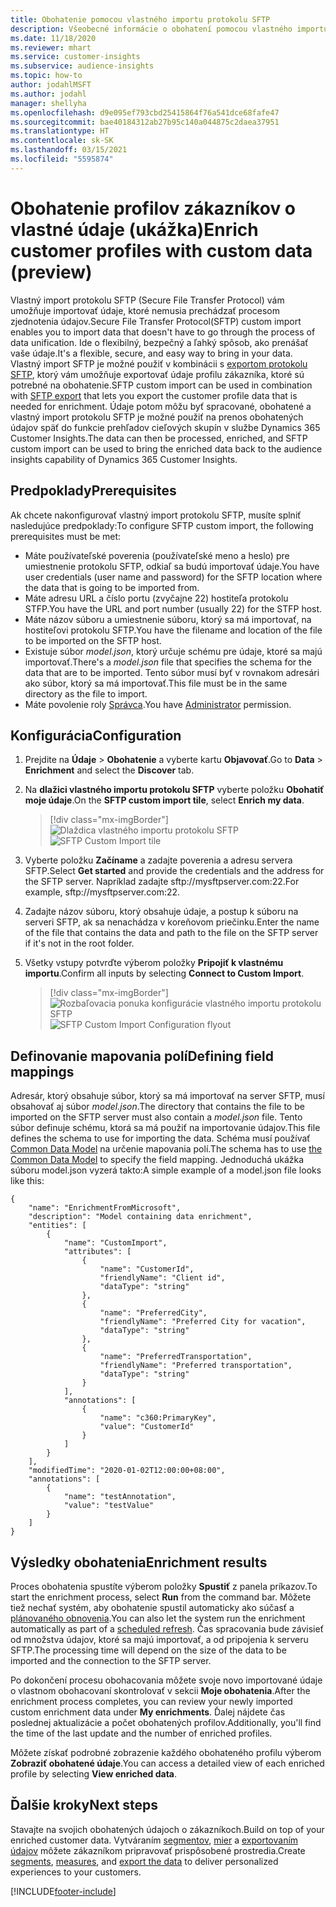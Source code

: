 ```yaml
---
title: Obohatenie pomocou vlastného importu protokolu SFTP
description: Všeobecné informácie o obohatení pomocou vlastného importu protokolu SFTP.
ms.date: 11/18/2020
ms.reviewer: mhart
ms.service: customer-insights
ms.subservice: audience-insights
ms.topic: how-to
author: jodahlMSFT
ms.author: jodahl
manager: shellyha
ms.openlocfilehash: d9e095ef793cbd25415864f76a541dce68fafe47
ms.sourcegitcommit: bae40184312ab27b95c140a044875c2daea37951
ms.translationtype: HT
ms.contentlocale: sk-SK
ms.lasthandoff: 03/15/2021
ms.locfileid: "5595874"
---
```

# <a name="enrich-customer-profiles-with-custom-data-preview"></a><span data-ttu-id="5f1a9-103">Obohatenie profilov zákazníkov o vlastné údaje (ukážka)</span><span class="sxs-lookup"><span data-stu-id="5f1a9-103">Enrich customer profiles with custom data (preview)</span></span>

<span data-ttu-id="5f1a9-104">Vlastný import protokolu SFTP (Secure File Transfer Protocol) vám umožňuje importovať údaje, ktoré nemusia prechádzať procesom zjednotenia údajov.</span><span class="sxs-lookup"><span data-stu-id="5f1a9-104">Secure File Transfer Protocol(SFTP) custom import enables you to import data that doesn't have to go through the process of data unification.</span></span> <span data-ttu-id="5f1a9-105">Ide o flexibilný, bezpečný a ľahký spôsob, ako prenášať vaše údaje.</span><span class="sxs-lookup"><span data-stu-id="5f1a9-105">It's a flexible, secure, and easy way to bring in your data.</span></span> <span data-ttu-id="5f1a9-106">Vlastný import SFTP je možné použiť v kombinácii s [exportom protokolu SFTP](export-sftp.md), ktorý vám umožňuje exportovať údaje profilu zákazníka, ktoré sú potrebné na obohatenie.</span><span class="sxs-lookup"><span data-stu-id="5f1a9-106">SFTP custom import can be used in combination with [SFTP export](export-sftp.md) that lets you export the customer profile data that is needed for enrichment.</span></span> <span data-ttu-id="5f1a9-107">Údaje potom môžu byť spracované, obohatené a vlastný import protokolu SFTP je možné použiť na prenos obohatených údajov späť do funkcie prehľadov cieľových skupín v službe Dynamics 365 Customer Insights.</span><span class="sxs-lookup"><span data-stu-id="5f1a9-107">The data can then be processed, enriched, and SFTP custom import can be used to bring the enriched data back to the audience insights capability of Dynamics 365 Customer Insights.</span></span>

## <a name="prerequisites"></a><span data-ttu-id="5f1a9-108">Predpoklady</span><span class="sxs-lookup"><span data-stu-id="5f1a9-108">Prerequisites</span></span>

<span data-ttu-id="5f1a9-109">Ak chcete nakonfigurovať vlastný import protokolu SFTP, musíte splniť nasledujúce predpoklady:</span><span class="sxs-lookup"><span data-stu-id="5f1a9-109">To configure SFTP custom import, the following prerequisites must be met:</span></span>

- <span data-ttu-id="5f1a9-110">Máte používateľské poverenia (používateľské meno a heslo) pre umiestnenie protokolu SFTP, odkiaľ sa budú importovať údaje.</span><span class="sxs-lookup"><span data-stu-id="5f1a9-110">You have user credentials (user name and password) for the SFTP location where the data that is going to be imported from.</span></span>
- <span data-ttu-id="5f1a9-111">Máte adresu URL a číslo portu (zvyčajne 22) hostiteľa protokolu STFP.</span><span class="sxs-lookup"><span data-stu-id="5f1a9-111">You have the URL and port number (usually 22) for the STFP host.</span></span>
- <span data-ttu-id="5f1a9-112">Máte názov súboru a umiestnenie súboru, ktorý sa má importovať, na hostiteľovi protokolu SFTP.</span><span class="sxs-lookup"><span data-stu-id="5f1a9-112">You have the filename and location of the file to be imported on the SFTP host.</span></span>
- <span data-ttu-id="5f1a9-113">Existuje súbor *model.json*, ktorý určuje schému pre údaje, ktoré sa majú importovať.</span><span class="sxs-lookup"><span data-stu-id="5f1a9-113">There's a *model.json* file that specifies the schema for the data that are to be imported.</span></span> <span data-ttu-id="5f1a9-114">Tento súbor musí byť v rovnakom adresári ako súbor, ktorý sa má importovať.</span><span class="sxs-lookup"><span data-stu-id="5f1a9-114">This file must be in the same directory as the file to import.</span></span>
- <span data-ttu-id="5f1a9-115">Máte povolenie roly [Správca](permissions.md#administrator).</span><span class="sxs-lookup"><span data-stu-id="5f1a9-115">You have [Administrator](permissions.md#administrator) permission.</span></span>

## <a name="configuration"></a><span data-ttu-id="5f1a9-116">Konfigurácia</span><span class="sxs-lookup"><span data-stu-id="5f1a9-116">Configuration</span></span>

1. <span data-ttu-id="5f1a9-117">Prejdite na **Údaje** > **Obohatenie** a vyberte kartu **Objavovať**.</span><span class="sxs-lookup"><span data-stu-id="5f1a9-117">Go to **Data** > **Enrichment** and select the **Discover** tab.</span></span>

1. <span data-ttu-id="5f1a9-118">Na **dlažici vlastného importu protokolu SFTP** vyberte položku **Obohatiť moje údaje**.</span><span class="sxs-lookup"><span data-stu-id="5f1a9-118">On the **SFTP custom import tile**, select **Enrich my data**.</span></span>

   > [!div class="mx-imgBorder"]
   > <span data-ttu-id="5f1a9-119">![Dlaždica vlastného importu protokolu SFTP](media/SFTP_Custom_Import_tile.png "Dlaždica vlastného importu protokolu SFTP")</span><span class="sxs-lookup"><span data-stu-id="5f1a9-119">![SFTP Custom Import tile](media/SFTP_Custom_Import_tile.png "SFTP Custom Import tile")</span></span>

1. <span data-ttu-id="5f1a9-120">Vyberte položku **Začíname** a zadajte poverenia a adresu servera SFTP.</span><span class="sxs-lookup"><span data-stu-id="5f1a9-120">Select **Get started** and provide the credentials and the address for the SFTP server.</span></span> <span data-ttu-id="5f1a9-121">Napríklad zadajte sftp://mysftpserver.com:22.</span><span class="sxs-lookup"><span data-stu-id="5f1a9-121">For example, sftp://mysftpserver.com:22.</span></span>

1. <span data-ttu-id="5f1a9-122">Zadajte názov súboru, ktorý obsahuje údaje, a postup k súboru na serveri SFTP, ak sa nenachádza v koreňovom priečinku.</span><span class="sxs-lookup"><span data-stu-id="5f1a9-122">Enter the name of the file that contains the data and path to the file on the SFTP server if it's not in the root folder.</span></span>

1. <span data-ttu-id="5f1a9-123">Všetky vstupy potvrďte výberom položky **Pripojiť k vlastnému importu**.</span><span class="sxs-lookup"><span data-stu-id="5f1a9-123">Confirm all inputs by selecting **Connect to Custom Import**.</span></span>

   > [!div class="mx-imgBorder"]
   > <span data-ttu-id="5f1a9-124">![Rozbaľovacia ponuka konfigurácie vlastného importu protokolu SFTP](media/SFTP_Custom_Import_Configuration_flyout.png "Rozbaľovacia ponuka konfigurácie vlastného importu protokolu SFTP")</span><span class="sxs-lookup"><span data-stu-id="5f1a9-124">![SFTP Custom Import Configuration flyout](media/SFTP_Custom_Import_Configuration_flyout.png "SFTP Custom Import Configuration flyout")</span></span>

## <a name="defining-field-mappings"></a><span data-ttu-id="5f1a9-125">Definovanie mapovania polí</span><span class="sxs-lookup"><span data-stu-id="5f1a9-125">Defining field mappings</span></span> 

<span data-ttu-id="5f1a9-126">Adresár, ktorý obsahuje súbor, ktorý sa má importovať na server SFTP, musí obsahovať aj súbor *model.json*.</span><span class="sxs-lookup"><span data-stu-id="5f1a9-126">The directory that contains the file to be imported on the SFTP server must also contain a *model.json* file.</span></span> <span data-ttu-id="5f1a9-127">Tento súbor definuje schému, ktorá sa má použiť na importovanie údajov.</span><span class="sxs-lookup"><span data-stu-id="5f1a9-127">This file defines the schema to use for importing the data.</span></span> <span data-ttu-id="5f1a9-128">Schéma musí používať [Common Data Model](/common-data-model/) na určenie mapovania polí.</span><span class="sxs-lookup"><span data-stu-id="5f1a9-128">The schema has to use [the Common Data Model](/common-data-model/) to specify the field mapping.</span></span> <span data-ttu-id="5f1a9-129">Jednoduchá ukážka súboru model.json vyzerá takto:</span><span class="sxs-lookup"><span data-stu-id="5f1a9-129">A simple example of a model.json file looks like this:</span></span>

```
{
    "name": "EnrichmentFromMicrosoft",
    "description": "Model containing data enrichment",
    "entities": [
        {
            "name": "CustomImport",
            "attributes": [
                {
                    "name": "CustomerId",
                    "friendlyName": "Client id",
                    "dataType": "string"
                },
                {
                    "name": "PreferredCity",
                    "friendlyName": "Preferred City for vacation",
                    "dataType": "string"
                },
                {
                    "name": "PreferredTransportation",
                    "friendlyName": "Preferred transportation",
                    "dataType": "string"
                }
            ],
            "annotations": [
                {
                    "name": "c360:PrimaryKey",
                    "value": "CustomerId"
                }
            ]
        }
    ],
    "modifiedTime": "2020-01-02T12:00:00+08:00",
    "annotations": [
        {
            "name": "testAnnotation",
            "value": "testValue"
        }
    ]
}
```

## <a name="enrichment-results"></a><span data-ttu-id="5f1a9-130">Výsledky obohatenia</span><span class="sxs-lookup"><span data-stu-id="5f1a9-130">Enrichment results</span></span>

<span data-ttu-id="5f1a9-131">Proces obohatenia spustíte výberom položky **Spustiť** z panela príkazov.</span><span class="sxs-lookup"><span data-stu-id="5f1a9-131">To start the enrichment process, select **Run** from the command bar.</span></span> <span data-ttu-id="5f1a9-132">Môžete tiež nechať systém, aby obohatenie spustil automaticky ako súčasť a [plánovaného obnovenia](system.md#schedule-tab).</span><span class="sxs-lookup"><span data-stu-id="5f1a9-132">You can also let the system run the enrichment automatically as part of a [scheduled refresh](system.md#schedule-tab).</span></span> <span data-ttu-id="5f1a9-133">Čas spracovania bude závisieť od množstva údajov, ktoré sa majú importovať, a od pripojenia k serveru SFTP.</span><span class="sxs-lookup"><span data-stu-id="5f1a9-133">The processing time will depend on the size of the data to be imported and the connection to the SFTP server.</span></span>

<span data-ttu-id="5f1a9-134">Po dokončení procesu obohacovania môžete svoje novo importované údaje o vlastnom obohacovaní skontrolovať v sekcii **Moje obohatenia**.</span><span class="sxs-lookup"><span data-stu-id="5f1a9-134">After the enrichment process completes, you can review your newly imported custom enrichment data under **My enrichments**.</span></span> <span data-ttu-id="5f1a9-135">Ďalej nájdete čas poslednej aktualizácie a počet obohatených profilov.</span><span class="sxs-lookup"><span data-stu-id="5f1a9-135">Additionally, you'll find the time of the last update and the number of enriched profiles.</span></span>

<span data-ttu-id="5f1a9-136">Môžete získať podrobné zobrazenie každého obohateného profilu výberom **Zobraziť obohatené údaje**.</span><span class="sxs-lookup"><span data-stu-id="5f1a9-136">You can access a detailed view of each enriched profile by selecting **View enriched data**.</span></span>

## <a name="next-steps"></a><span data-ttu-id="5f1a9-137">Ďalšie kroky</span><span class="sxs-lookup"><span data-stu-id="5f1a9-137">Next steps</span></span>

<span data-ttu-id="5f1a9-138">Stavajte na svojich obohatených údajoch o zákazníkoch.</span><span class="sxs-lookup"><span data-stu-id="5f1a9-138">Build on top of your enriched customer data.</span></span> <span data-ttu-id="5f1a9-139">Vytváraním [segmentov](segments.md), [mier](measures.md) a [exportovaním údajov](export-destinations.md) môžete zákazníkom pripravovať prispôsobené prostredia.</span><span class="sxs-lookup"><span data-stu-id="5f1a9-139">Create [segments](segments.md), [measures](measures.md), and [export the data](export-destinations.md) to deliver personalized experiences to your customers.</span></span>




[!INCLUDE[footer-include](../includes/footer-banner.md)]